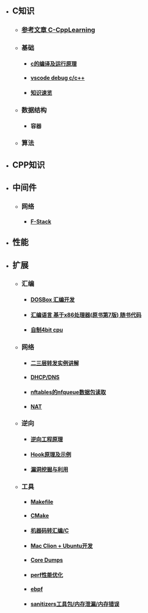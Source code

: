 - ## **C知识**  
  - ### [参考文章 C-CppLearning](https://github.com/ymm135/C-CppLearning)  
  - ### **基础**
    - #### [c的编译及运行原理](md/base/c-build.md)
    - #### [vscode debug c/c++](md/base/c-vscode.md)
    - #### [知识速览](md/base/quick.md)
  - ### **数据结构**
    - #### 容器
  - ### **算法**
- ## **CPP知识**  
- ## **中间件**  
  - ### **网络** 
    - #### [F-Stack](md/middleware/f-stack.md)  
- ## **性能**  
- ## **扩展**  
  - ### **汇编**  
    - #### [DOSBox 汇编开发](md/extra/dos-box.md)  
    - #### [汇编语言 基于x86处理器(原书第7版) 随书代码](https://github.com/ymm135/Irvine)  
    - #### [自制4bit cpu](https://github.com/ymm135/TD4-4BIT-CPU) 
  - ### **网络** 
    - #### [二三层转发实例讲解](md/extra/2-3-tran.md)  
    - #### [DHCP/DNS](md/extra/dhcp-dns.md)  
    - #### [nftables的nfqueue数据包读取](md/extra/nftables-nfqueue.md)  
    - #### [NAT](md/extra/nat.md)  
  - ### **逆向** 
    - #### [逆向工程原理](md/extra/reverse.md)  
    - #### [Hook原理及示例](md/extra/hook-app.md)  
    - #### [漏洞挖掘与利用](md/extra/hole.md)  
  - ### **工具**  
    - #### [Makefile](md/extra/makefile.md) 
    - #### [CMake](md/extra/cmake.md) 
    - #### [机器码转汇编/C](md/extra/transition.md)  
    - #### [Mac Clion + Ubuntu开发](md/extra/clion.md)  
    - #### [Core Dumps ](md/extra/coredump.md)  
    - #### [perf性能优化](md/extra/perf.md)  
    - #### [ebpf](md/extra/ebpf.md)  
    - #### [sanitizers工具包/内存泄漏/内存错误](md/extra/sanitizers.md)  